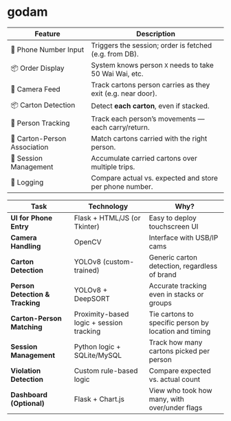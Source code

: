 # godam

| Feature                      | Description                                                 |
| ---------------------------- | ----------------------------------------------------------- |
| 🔢 Phone Number Input        | Triggers the session; order is fetched (e.g. from DB).      |
| 📦 Order Display             | System knows person `X` needs to take 50 Wai Wai, etc.      |
| 🎥 Camera Feed               | Track cartons person carries as they exit (e.g. near door). |
| 📦 Carton Detection          | Detect **each carton**, even if stacked.                    |
| 🧍 Person Tracking           | Track each person’s movements — each carry/return.          |
| 🔄 Carton-Person Association | Match cartons carried with the right person.                |
| 🔁 Session Management        | Accumulate carried cartons over multiple trips.             |
| 🧾 Logging                   | Compare actual vs. expected and store per phone number.     |

| Task                            | Technology                               | Why?                                                  |
| ------------------------------- | ---------------------------------------- | ----------------------------------------------------- |
| **UI for Phone Entry**          | Flask + HTML/JS (or Tkinter)             | Easy to deploy touchscreen UI                         |
| **Camera Handling**             | OpenCV                                   | Interface with USB/IP cams                            |
| **Carton Detection**            | YOLOv8 (custom-trained)                  | Generic carton detection, regardless of brand         |
| **Person Detection & Tracking** | YOLOv8 + DeepSORT                        | Accurate tracking even in stacks or groups            |
| **Carton-Person Matching**      | Proximity-based logic + session tracking | Tie cartons to specific person by location and timing |
| **Session Management**          | Python logic + SQLite/MySQL              | Track how many cartons picked per person              |
| **Violation Detection**         | Custom rule-based logic                  | Compare expected vs. actual count                     |
| **Dashboard (Optional)**        | Flask + Chart.js                         | View who took how many, with over/under flags         |
